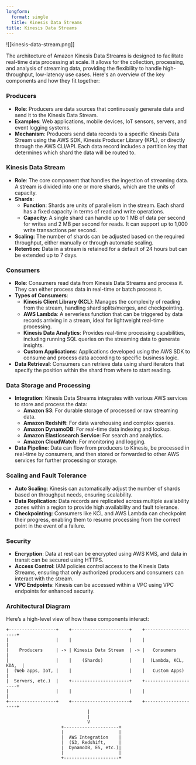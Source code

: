 ```yaml
---
longform:
  format: single
  title: Kinesis Data Streams
title: Kinesis Data Streams
---
```

![[kinesis-data-stream.png]]

The architecture of Amazon Kinesis Data Streams is designed to facilitate real-time data processing at scale. It allows for the collection, processing, and analysis of streaming data, providing the flexibility to handle high-throughput, low-latency use cases. Here's an overview of the key components and how they fit together:

### **Producers**

- **Role**: Producers are data sources that continuously generate data and send it to the Kinesis Data Stream.
- **Examples**: Web applications, mobile devices, IoT sensors, servers, and event logging systems.
- **Mechanism**: Producers send data records to a specific Kinesis Data Stream using the AWS SDK, Kinesis Producer Library (KPL), or directly through the AWS CLI/API. Each data record includes a partition key that determines which shard the data will be routed to.

### **Kinesis Data Stream**

- **Role**: The core component that handles the ingestion of streaming data. A stream is divided into one or more shards, which are the units of capacity.
- **Shards**:
    - **Function**: Shards are units of parallelism in the stream. Each shard has a fixed capacity in terms of read and write operations.
    - **Capacity**: A single shard can handle up to 1 MB of data per second for writes and 2 MB per second for reads. It can support up to 1,000 write transactions per second.
- **Scaling**: The number of shards can be adjusted based on the required throughput, either manually or through automatic scaling.
- **Retention**: Data in a stream is retained for a default of 24 hours but can be extended up to 7 days.

### **Consumers**

- **Role**: Consumers read data from Kinesis Data Streams and process it. They can either process data in real-time or batch process it.
- **Types of Consumers**:
    - **Kinesis Client Library (KCL)**: Manages the complexity of reading from the stream, handling shard splits/merges, and checkpointing.
    - **AWS Lambda**: A serverless function that can be triggered by data records arriving in a stream, ideal for lightweight real-time processing.
    - **Kinesis Data Analytics**: Provides real-time processing capabilities, including running SQL queries on the streaming data to generate insights.
    - **Custom Applications**: Applications developed using the AWS SDK to consume and process data according to specific business logic.
- **Data Retrieval**: Consumers can retrieve data using shard iterators that specify the position within the shard from where to start reading.

### **Data Storage and Processing**

- **Integration**: Kinesis Data Streams integrates with various AWS services to store and process the data:
    - **Amazon S3**: For durable storage of processed or raw streaming data.
    - **Amazon Redshift**: For data warehousing and complex queries.
    - **Amazon DynamoDB**: For real-time data indexing and lookup.
    - **Amazon Elasticsearch Service**: For search and analytics.
    - **Amazon CloudWatch**: For monitoring and logging.
- **Data Pipeline**: Data can flow from producers to Kinesis, be processed in real-time by consumers, and then stored or forwarded to other AWS services for further processing or storage.

### **Scaling and Fault Tolerance**

- **Auto Scaling**: Kinesis can automatically adjust the number of shards based on throughput needs, ensuring scalability.
- **Data Replication**: Data records are replicated across multiple availability zones within a region to provide high availability and fault tolerance.
- **Checkpointing**: Consumers like KCL and AWS Lambda can checkpoint their progress, enabling them to resume processing from the correct point in the event of a failure.

### **Security**

- **Encryption**: Data at rest can be encrypted using AWS KMS, and data in transit can be secured using HTTPS.
- **Access Control**: IAM policies control access to the Kinesis Data Streams, ensuring that only authorized producers and consumers can interact with the stream.
- **VPC Endpoints**: Kinesis can be accessed within a VPC using VPC endpoints for enhanced security.

### Architectural Diagram

Here’s a high-level view of how these components interact:

```
+------------------+    +----------------------+    +---------------------+
|                  |    |                      |    |                     |
|    Producers     | -> | Kinesis Data Stream  | -> |   Consumers          |
|                  |    |    (Shards)          |    |  (Lambda, KCL, KDA,  |
|  (Web apps, IoT, |    |                      |    |   Custom Apps)       |
|  Servers, etc.)  |    +----------------------+    +---------------------+
|                  |    |                      |    |                     |
+------------------+    +----------------------+    +---------------------+
                               |
                               |
                               V
                     +---------------------+
                     |                     |
                     |  AWS Integration    |
                     |  (S3, Redshift,     |
                     |  DynamoDB, ES, etc.)|
                     |                     |
                     +---------------------+
```